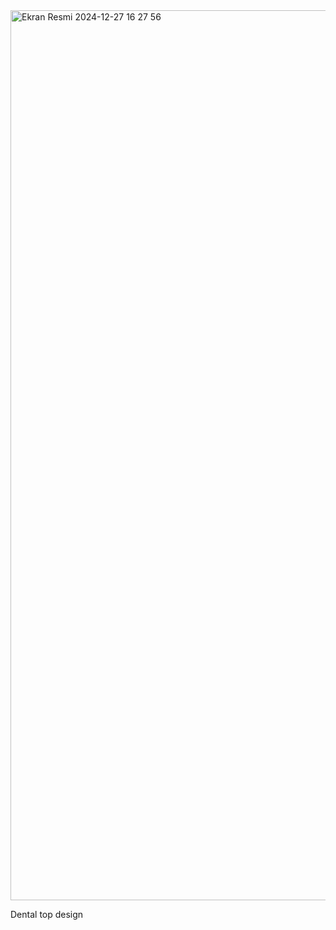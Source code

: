 <img width="1424" alt="Ekran Resmi 2024-12-27 16 27 56" src="https://github.com/user-attachments/assets/7c9c07dd-4c19-40c1-b27f-a2accf15f17f" />

Dental top design
